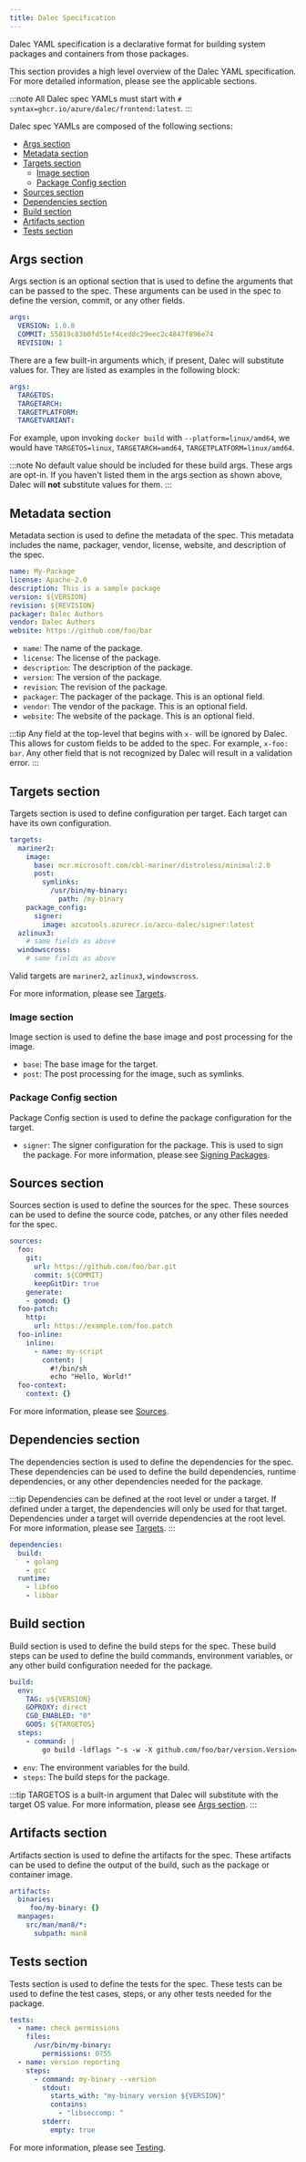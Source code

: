 ```yaml
---
title: Dalec Specification
---
```


Dalec YAML specification is a declarative format for building system packages and containers from those packages.

This section provides a high level overview of the Dalec YAML specification. For more detailed information, please see the applicable sections.

:::note
All Dalec spec YAMLs must start with `# syntax=ghcr.io/azure/dalec/frontend:latest`.
:::

Dalec spec YAMLs are composed of the following sections:
- [Args section](#args-section)
- [Metadata section](#metadata-section)
- [Targets section](#targets-section)
  - [Image section](#image-section)
  - [Package Config section](#package-config-section)
- [Sources section](#sources-section)
- [Dependencies section](#dependencies-section)
- [Build section](#build-section)
- [Artifacts section](#artifacts-section)
- [Tests section](#tests-section)

## Args section

Args section is an optional section that is used to define the arguments that can be passed to the spec. These arguments can be used in the spec to define the version, commit, or any other fields.

```yaml
args:
  VERSION: 1.0.0
  COMMIT: 55019c83b0fd51ef4ced8c29eec2c4847f896e74
  REVISION: 1
```

There are a few built-in arguments which, if present, Dalec will substitute values for. They are listed as examples in the following block:

```yaml
args:
  TARGETOS:
  TARGETARCH:
  TARGETPLATFORM:
  TARGETVARIANT:
```

For example, upon invoking `docker build` with `--platform=linux/amd64`, we would have `TARGETOS=linux`, `TARGETARCH=amd64`, `TARGETPLATFORM=linux/amd64`.

:::note
No default value should be included for these build args. These args are opt-in. If you haven't listed them in the args section as shown above, Dalec will **not** substitute values for them.
:::

## Metadata section

Metadata section is used to define the metadata of the spec. This metadata includes the name, packager, vendor, license, website, and description of the spec.

```yaml
name: My-Package
license: Apache-2.0
description: This is a sample package
version: ${VERSION}
revision: ${REVISION}
packager: Dalec Authors
vendor: Dalec Authors
website: https://github.com/foo/bar
```

- `name`: The name of the package.
- `license`: The license of the package.
- `description`: The description of the package.
- `version`: The version of the package.
- `revision`: The revision of the package.
- `packager`: The packager of the package. This is an optional field.
- `vendor`: The vendor of the package. This is an optional field.
- `website`: The website of the package. This is an optional field.

:::tip
Any field at the top-level that begins with `x-` will be ignored by Dalec. This allows for custom fields to be added to the spec. For example, `x-foo: bar`. Any other field that is not recognized by Dalec will result in a validation error.
:::

## Targets section

Targets section is used to define configuration per target. Each target can have its own configuration.

```yaml
targets:
  mariner2:
    image:
      base: mcr.microsoft.com/cbl-mariner/distroless/minimal:2.0
      post:
        symlinks:
          /usr/bin/my-binary:
            path: /my-binary
    package_config:
      signer:
        image: azcutools.azurecr.io/azcu-dalec/signer:latest
  azlinux3:
    # same fields as above
  windowscross:
    # same fields as above
```

Valid targets are `mariner2`, `azlinux3`, `windowscross`.

For more information, please see [Targets](targets.md).

### Image section

Image section is used to define the base image and post processing for the image.

- `base`: The base image for the target.
- `post`: The post processing for the image, such as symlinks.

### Package Config section

Package Config section is used to define the package configuration for the target.

- `signer`: The signer configuration for the package. This is used to sign the package. For more information, please see [Signing Packages](signing.md).

## Sources section

Sources section is used to define the sources for the spec. These sources can be used to define the source code, patches, or any other files needed for the spec.

```yaml
sources:
  foo:
    git:
      url: https://github.com/foo/bar.git
      commit: ${COMMIT}
      keepGitDir: true
    generate:
    - gomod: {}
  foo-patch:
    http:
      url: https://example.com/foo.patch
  foo-inline:
    inline:
      - name: my-script
        content: |
          #!/bin/sh
          echo "Hello, World!"
  foo-context:
    context: {}
```

For more information, please see [Sources](sources.md).

## Dependencies section

The dependencies section is used to define the dependencies for the spec. These dependencies can be used to define the build dependencies, runtime dependencies, or any other dependencies needed for the package.

:::tip
Dependencies can be defined at the root level or under a target. If defined under a target, the dependencies will only be used for that target. Dependencies under a target will override dependencies at the root level. For more information, please see [Targets](targets.md).
:::

```yaml
dependencies:
  build:
    - golang
    - gcc
  runtime:
    - libfoo
    - libbar
```

## Build section

Build section is used to define the build steps for the spec. These build steps can be used to define the build commands, environment variables, or any other build configuration needed for the package.

```yaml
build:
  env:
    TAG: v${VERSION}
    GOPROXY: direct
    CGO_ENABLED: "0"
    GOOS: ${TARGETOS}
  steps:
    - command: |
        go build -ldflags "-s -w -X github.com/foo/bar/version.Version=${TAG}" -o /out/my-binary ./cmd/my-binary
```

- `env`: The environment variables for the build.
- `steps`: The build steps for the package.

:::tip
TARGETOS is a built-in argument that Dalec will substitute with the target OS value. For more information, please see [Args section](#args-section).
:::

## Artifacts section

Artifacts section is used to define the artifacts for the spec. These artifacts can be used to define the output of the build, such as the package or container image.

```yaml
artifacts:
  binaries:
     foo/my-binary: {}
  manpages:
    src/man/man8/*:
      subpath: man8
```

## Tests section

Tests section is used to define the tests for the spec. These tests can be used to define the test cases, steps, or any other tests needed for the package.

```yaml
tests:
  - name: check permissions
    files:
      /usr/bin/my-binary:
        permissions: 0755
  - name: version reporting
    steps:
      - command: my-binary --version
        stdout:
          starts_with: "my-binary version ${VERSION}"
          contains:
            - "libseccomp: "
        stderr:
          empty: true
```

For more information, please see [Testing](testing.md).
